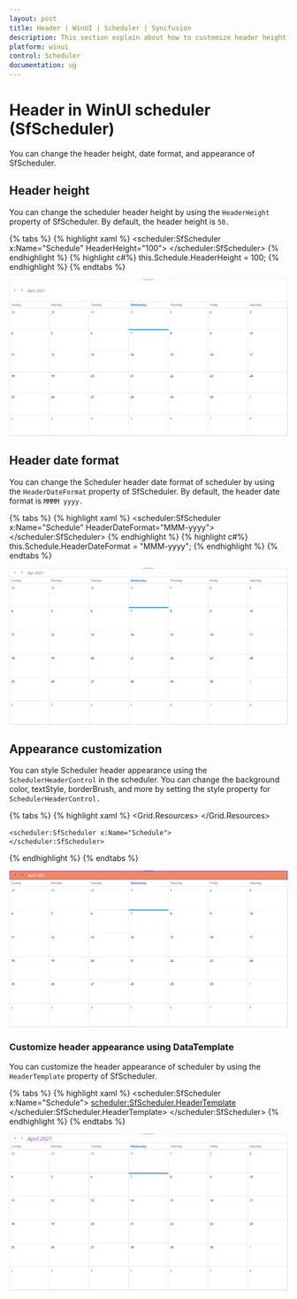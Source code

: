 ```yaml
---
layout: post
title: Header | WinUI | Scheduler | Syncfusion
description: This section explain about how to customize header height, date format and appearance of Syncfusion WinUI Scheduler (SfScheduler)
platform: winui
control: Scheduler
documentation: ug
---
```


# Header in WinUI scheduler (SfScheduler)

You can change the header height, date format, and appearance of SfScheduler.

## Header height

You can change the scheduler header height by using the `HeaderHeight` property of SfScheduler. By default, the header height is `50.`

{% tabs %}
{% highlight xaml %}
<scheduler:SfScheduler x:Name="Schedule" 
                       HeaderHeight="100">
</scheduler:SfScheduler>
{% endhighlight %}
{% highlight c#%}
this.Schedule.HeaderHeight = 100;
{% endhighlight %}
{% endtabs %}

![change-header-height-in-winui-scheduler-timeslot-view](Header_Images/adding-header-height-in-winui-scheduler.png)

## Header date format

You can change the Scheduler header date format of scheduler by using the `HeaderDateFormat` property of SfScheduler. By default, the header date format is `MMMM yyyy.`

{% tabs %}
{% highlight xaml %}
<scheduler:SfScheduler x:Name="Schedule"                                           HeaderDateFormat="MMM-yyyy">
</scheduler:SfScheduler>
{% endhighlight %}
{% highlight c#%}
this.Schedule.HeaderDateFormat = "MMM-yyyy";
{% endhighlight %}
{% endtabs %}

![customize-header-date-format-in-winui-scheduler-timeslot-view](Header_Images/adding-customize-header-date-format-in-winui-scheduler.png)

## Appearance customization

You can style Scheduler header appearance using the `SchedulerHeaderControl` in the scheduler. You can change the background color, textStyle, borderBrush, and more by setting the style property for `SchedulerHeaderControl.`

{% tabs %}
{% highlight xaml %}
<Grid>
    <Grid.Resources>
        <Style TargetType="scheduler:SchedulerHeaderControl">
            <Setter Property="Background" Value="#f08a5d"/>
            <Setter Property="Foreground" Value="White"/>
            <Setter Property="FontStyle" Value="Italic"/>
            <Setter Property="BorderBrush" Value="BlueViolet"/>
            <Setter Property="BorderThickness" Value="2"/>
        </Style>
    </Grid.Resources>

    <scheduler:SfScheduler x:Name="Schedule">
    </scheduler:SfScheduler>
</Grid>
{% endhighlight %}
{% endtabs %}

![customize-the-scheduler-header-appearance-in-winui-scheduler-timeslot-view](Header_Images/adding-customize-the-scheduler-header-appearance-in-winui-scheduler.png)

### Customize header appearance using DataTemplate

You can customize the header appearance of scheduler by using the `HeaderTemplate` property of SfScheduler.

{% tabs %}
{% highlight xaml %}
<scheduler:SfScheduler x:Name="Schedule">
    <scheduler:SfScheduler.HeaderTemplate>
        <DataTemplate>
                <TextBlock FontStyle="Italic"
                           Foreground="#8551F2"
                           FontSize="25"
                           Text="{Binding}"/>
        </DataTemplate>
    </scheduler:SfScheduler.HeaderTemplate>
</scheduler:SfScheduler>
{% endhighlight %}
{% endtabs %}


![customize-the-scheduler-header-appearance-using data-template-in-winui-scheduler-timeslot-view](Header_Images/adding-customize-the-scheduler-header-appearance-using-data-template-in-winui-scheduler.png)